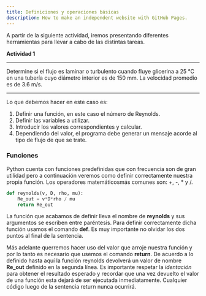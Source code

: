 ```yaml
---
title: Definiciones y operaciones básicas
description: How to make an independent website with GitHub Pages.
---
```


A partir de la siguiente actividad, iremos presentando diferentes herramientas para llevar a cabo de las distintas tareas.

**Actividad 1**

***
Determine si el flujo es laminar o turbulento cuando fluye glicerina a 25 °C en una tubería cuyo diámetro interior es de 150 mm. La velocidad promedio es de 3.6 m/s.
***

Lo que debemos hacer en este caso es:
1. Definir una función, en este caso el número de Reynolds. 
2. Definir las variables a utilizar.
3. Introducir los valores correspondientes y calcular.
4. Dependiendo del valor, el programa debe generar un mensaje acorde al tipo de flujo de que se trate. 

### Funciones	

Python cuenta con funciones predefinidas que con frecuencia son de gran utilidad pero a continuación veremos como definir correctamente nuestra propia función. Los operadores matemáticosmás comunes son: +, -, * y /.

```python
def reynolds(v, D, rho, mu):
    Re_out = v*D*rho / mu
    return Re_out
```

La función que acabamos de definir lleva el nombre de **reynolds** y sus argumentos se escriben entre paréntesis. Para definir correctamente dicha función usamos el comando **def**. Es muy importante no olvidar los dos puntos al final de la sentencia.
	
Más adelante querremos hacer uso del valor que arroje nuestra función y por lo tanto es necesario que usemos el comando **return**. De acuerdo a lo definido hasta aquí la función reynolds devolverá un valor de nombre **Re_out** definido en la segunda línea. Es importante respetar la *identación* para obtener el resultado esperado y recordar que una vez devuelto el valor de una función esta dejará de ser ejecutada inmediatamente. Cualquier código luego de la sentencia return nunca ocurrirá.    
